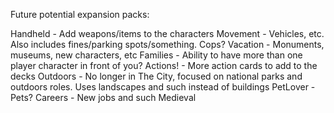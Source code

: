 Future potential expansion packs:

Handheld - Add weapons/items to the characters
Movement - Vehicles, etc. Also includes fines/parking spots/something. Cops?
Vacation - Monuments, museums, new characters, etc
Families - Ability to have more than one player character in front of you?
Actions! - More action cards to add to the decks
Outdoors - No longer in The City, focused on national parks and outdoors roles. Uses landscapes and such instead of buildings
PetLover - Pets?
Careers - New jobs and such
Medieval


